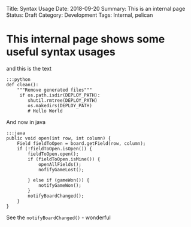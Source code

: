 Title: Syntax Usage
Date: 2018-09-20
Summary: This is an internal page
Status: Draft
Category: Development
Tags: Internal, pelican


# This internal page shows some useful syntax usages


and this is the text
    
    :::python
    def clean():
        """Remove generated files"""
         if os.path.isdir(DEPLOY_PATH):
            shutil.rmtree(DEPLOY_PATH)
            os.makedirs(DEPLOY_PATH)
            # Hello World

    
And now in java

    :::java
    public void open(int row, int column) {
		Field fieldToOpen = board.getField(row, column);
		if (!fieldToOpen.isOpen()) {
			fieldToOpen.open();
			if (fieldToOpen.isMine()) {
				openAllFields();
				nofifyGameLost();

			} else if (gameWon()) {
				notifyGameWon();
			}
			notifyBoardChanged();
		}
	}
	

See the ```notifyBoardChanged()``` - wonderful

